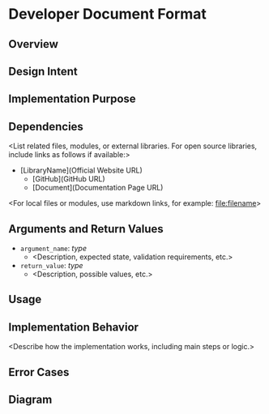 # Developer Document Format

## Overview

<Briefly describe the purpose and role of this code or module.>

## Design Intent

<Explain the design rationale and background.>

## Implementation Purpose

## Dependencies

<List related files, modules, or external libraries. For open source libraries, include links as follows if available:>

- [LibraryName](Official Website URL)
  - [GitHub](GitHub URL)
  - [Document](Documentation Page URL)

<For local files or modules, use markdown links, for example: [file:filename](./path/to/file)>

## Arguments and Return Values

- `argument_name`: _type_
  - <Description, expected state, validation requirements, etc.>
- `return_value`: _type_
  - <Description, possible values, etc.>

## Usage

<Provide usage examples or sample code.>

## Implementation Behavior

<Describe how the implementation works, including main steps or logic.>

## Error Cases

<List possible error scenarios and how they are handled.>

## Diagram

<Provide an ASCII art diagram illustrating the implementation or error flow.>
